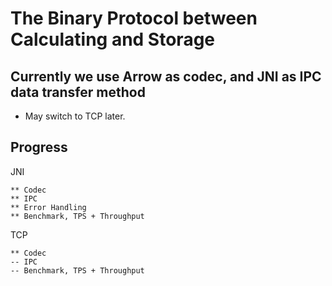 # The Binary Protocol between Calculating and Storage

## Currently we use Arrow as codec, and JNI as IPC data transfer method
* May switch to TCP later.

## Progress
JNI
```
** Codec
** IPC
** Error Handling
** Benchmark, TPS + Throughput
```
TCP
```
** Codec
-- IPC
-- Benchmark, TPS + Throughput
```
